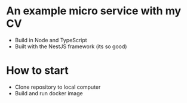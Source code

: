 # An example micro service with my CV

- Build in Node and TypeScript
- Built with the NestJS framework (its so good)

# How to start

- Clone repository to local computer
- Build and run docker image
